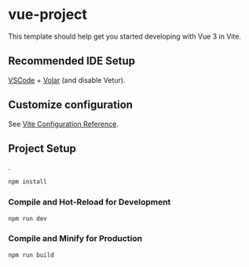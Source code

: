 # vue-project

This template should help get you started developing with Vue 3 in Vite.

## Recommended IDE Setup

[VSCode](https://code.visualstudio.com/) + [Volar](https://marketplace.visualstudio.com/items?itemName=Vue.volar) (and disable Vetur).

## Customize configuration

See [Vite Configuration Reference](https://vitejs.dev/config/).

## Project Setup
.
```sh
npm install
```

### Compile and Hot-Reload for Development

```sh
npm run dev
```

### Compile and Minify for Production

```sh
npm run build
```
